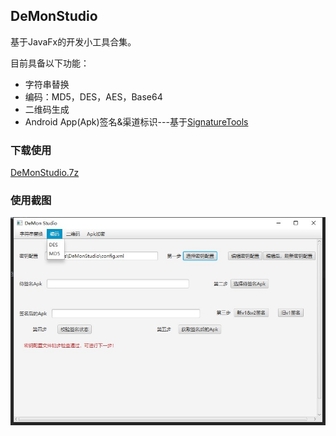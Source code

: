 ## DeMonStudio
基于JavaFx的开发小工具合集。

目前具备以下功能：

- 字符串替换
- 编码：MD5，DES，AES，Base64
- 二维码生成
- Android App(Apk)签名&渠道标识---基于[SignatureTools](https://github.com/DeMonJavaSpace/SignatureTools)

### 下载使用

[DeMonStudio.7z](https://github.com/DeMonJavaSpace/DeMonStudio/raw/master/DeMonStudio.7z)

### 使用截图

![](https://github.com/DeMonJavaSpace/DeMonStudio/blob/master/screen01.jpg?raw=true)







